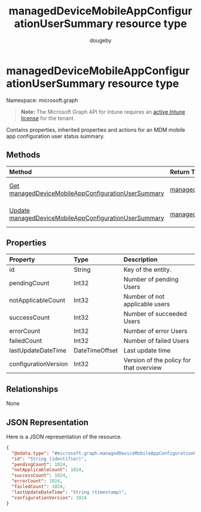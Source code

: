 ﻿---
title: "managedDeviceMobileAppConfigurationUserSummary resource type"
description: "Contains properties, inherited properties and actions for an MDM mobile app configuration user status summary."
author: "dougeby"
localization_priority: Normal
ms.prod: "intune"
doc_type: resourcePageType
---

# managedDeviceMobileAppConfigurationUserSummary resource type

Namespace: microsoft.graph

> **Note:** The Microsoft Graph API for Intune requires an [active Intune license](https://go.microsoft.com/fwlink/?linkid=839381) for the tenant.

Contains properties, inherited properties and actions for an MDM mobile app configuration user status summary.

## Methods

| Method                                                                                                                               | Return Type                                                                                                                  | Description                                                                                                                                                                   |
| :----------------------------------------------------------------------------------------------------------------------------------- | :--------------------------------------------------------------------------------------------------------------------------- | :---------------------------------------------------------------------------------------------------------------------------------------------------------------------------- |
| [Get managedDeviceMobileAppConfigurationUserSummary](../api/intune-apps-manageddevicemobileappconfigurationusersummary-get.md)       | [managedDeviceMobileAppConfigurationUserSummary](../resources/intune-apps-manageddevicemobileappconfigurationusersummary.md) | Read properties and relationships of the [managedDeviceMobileAppConfigurationUserSummary](../resources/intune-apps-manageddevicemobileappconfigurationusersummary.md) object. |
| [Update managedDeviceMobileAppConfigurationUserSummary](../api/intune-apps-manageddevicemobileappconfigurationusersummary-update.md) | [managedDeviceMobileAppConfigurationUserSummary](../resources/intune-apps-manageddevicemobileappconfigurationusersummary.md) | Update the properties of a [managedDeviceMobileAppConfigurationUserSummary](../resources/intune-apps-manageddevicemobileappconfigurationusersummary.md) object.               |

## Properties

| Property             | Type           | Description                             |
| :------------------- | :------------- | :-------------------------------------- |
| id                   | String         | Key of the entity.                      |
| pendingCount         | Int32          | Number of pending Users                 |
| notApplicableCount   | Int32          | Number of not applicable users          |
| successCount         | Int32          | Number of succeeded Users               |
| errorCount           | Int32          | Number of error Users                   |
| failedCount          | Int32          | Number of failed Users                  |
| lastUpdateDateTime   | DateTimeOffset | Last update time                        |
| configurationVersion | Int32          | Version of the policy for that overview |

## Relationships

None

## JSON Representation

Here is a JSON representation of the resource.

<!-- {
  "blockType": "resource",
  "keyProperty": "id",
  "@odata.type": "microsoft.graph.managedDeviceMobileAppConfigurationUserSummary"
}
-->

```json
{
  "@odata.type": "#microsoft.graph.managedDeviceMobileAppConfigurationUserSummary",
  "id": "String (identifier)",
  "pendingCount": 1024,
  "notApplicableCount": 1024,
  "successCount": 1024,
  "errorCount": 1024,
  "failedCount": 1024,
  "lastUpdateDateTime": "String (timestamp)",
  "configurationVersion": 1024
}
```
